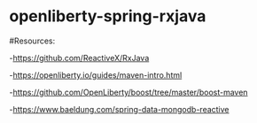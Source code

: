# openliberty-spring-rxjava


#Resources:

-https://github.com/ReactiveX/RxJava

-https://openliberty.io/guides/maven-intro.html

-https://github.com/OpenLiberty/boost/tree/master/boost-maven

-https://www.baeldung.com/spring-data-mongodb-reactive
